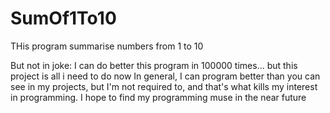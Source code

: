 # SumOf1To10
THis program summarise numbers from 1 to 10


But not in joke:
I can do better this program in 100000 times... but this project is all i need to do now
In general, I can program better than you can see in my projects,
but I'm not required to, and that's what kills my interest in programming.
I hope to find my programming muse in the near future
